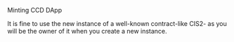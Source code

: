Minting CCD DApp

It is fine to use the new instance of a well-known contract-like CIS2- as you will be the owner of it when you create a new instance.
